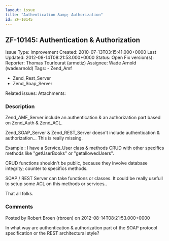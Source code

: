 ```yaml
---
layout: issue
title: "Authentication &amp; Authorization"
id: ZF-10145
---
```


ZF-10145: Authentication & Authorization
----------------------------------------

 Issue Type: Improvement Created: 2010-07-13T03:15:41.000+0000 Last Updated: 2012-08-14T08:21:53.000+0000 Status: Open Fix version(s): 
 Reporter:  Thomas Tourlourat (armetiz)  Assignee:  Wade Arnold (wadearnold)  Tags: - Zend\_Amf
- Zend\_Rest\_Server
- Zend\_Soap\_Server
 
 Related issues: 
 Attachments: 
### Description

Zend\_AMF\_Server include an authentication & an authorization part based on Zend\_Auth & Zend\_ACL.

Zend\_SOAP\_Server & Zend\_REST\_Server doesn't include authentication & authorization... This is really missing.

Example : I have a Service\_User class & methods CRUD with other specifics methods like "getUserBooks" or "getallowedUsers".

CRUD functions shouldn't be public, because they involve database integrity; counter to specifics methods.

SOAP / REST Server can take functions or classes. It could be really usefull to setup some ACL on this methods or services..

That all folks.

 

 

### Comments

Posted by Robert Broen (rbroen) on 2012-08-14T08:21:53.000+0000

In what way are authentication & authorization part of the SOAP protocol specification or the REST architectural style?

 

 